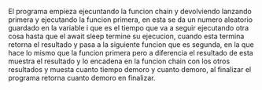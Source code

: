 El programa empieza ejecuntando la funcion chain y devolviendo lanzando primera y ejecutando la funcion primera, en esta se da un numero aleatorio guardado en la variable i que es el tiempo que va a seguir ejecutando otra cosa hasta que el await sleep termine su ejecucion, cuando esta termina retorna el resultado y pasa a la siguiente funcion que es segunda, en la que hace lo mismo que la funcion primera pero a diferencia el resultado de esta muestra el resultado y lo encadena en la funcion chain con los otros resultados y muesta cuanto tiempo demoro y cuanto demoro, al finalizar el programa retorna cuanto demoro en finalizar.